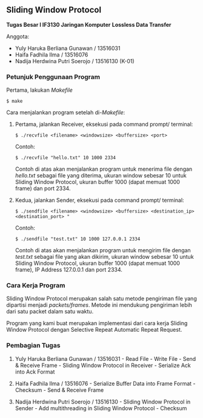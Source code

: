 ## Sliding Window Protocol
**Tugas Besar I IF3130 Jaringan Komputer**
**Lossless Data Transfer**

Anggota:
 - Yuly Haruka Berliana Gunawan / 13516031
 - Haifa Fadhila Ilma / 13516076
 - Nadija Herdwina Putri Soerojo / 13516130
	(K-01)

### Petunjuk Penggunaan Program
Pertama, lakukan *Makefile*
```
$ make
```
Cara menjalankan program setelah di-*Makefile*:
1.	Pertama, jalankan Receiver, eksekusi pada command prompt/ terminal:
	```
	$ ./recvfile <filename> <windowsize> <buffersize> <port>
	```
	Contoh:
	```
	$ ./recvfile "hello.txt" 10 1000 2334
	```
	Contoh di atas akan menjalankan program untuk menerima file dengan *hello.txt* sebagai file yang diterima, ukuran window sebesar 10 untuk Sliding Window Protocol, ukuran buffer 1000 (dapat memuat 1000 frame) dan port 2334.

2. Kedua, jalankan Sender, eksekusi pada command prompt/ terminal:
	```
	$ ./sendfile <filename> <windowsize> <buffersize> <destination_ip> <destination_port> "
	```
	Contoh:
	```
	$ ./sendfile "test.txt" 10 1000 127.0.0.1 2334
	```
	Contoh di atas akan menjalankan program untuk mengirim file dengan *test.txt* sebagai file yang akan dikirim, ukuran window sebesar 10 untuk Sliding Window Protocol, ukuran buffer 1000 (dapat memuat 1000 frame), IP Address 127.0.0.1 dan port 2334.


### Cara Kerja Program
Sliding Window Protocol merupakan salah satu metode pengiriman file yang dipartisi menjadi *packets/frames*. Metode ini mendukung pengiriman lebih dari satu packet dalam satu waktu.

Program yang kami buat merupakan implementasi dari cara kerja Sliding Window Protocol dengan Selective Repeat Automatic Repeat Request.

### Pembagian Tugas

1. Yuly Haruka Berliana Gunawan / 13516031
		- Read File
		- Write File
		- Send & Receive Frame
		- Sliding Window Protocol in Receiver
		- Serialize Ack into Ack Format

2. Haifa Fadhila Ilma / 13516076
		- Serialize Buffer Data into Frame Format
		- Checksum
		- Send & Receive Frame

2. Nadija Herdwina Putri Soerojo / 13516130
		- Sliding Window Protocol in Sender
		- Add multithreading in Sliding Window Protocol
		- Checksum
